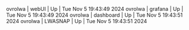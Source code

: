 ovrolwa | webUI | Up | Tue Nov  5 19:43:49 2024
ovrolwa | grafana | Up | Tue Nov  5 19:43:49 2024
ovrolwa | dashboard | Up | Tue Nov  5 19:43:51 2024
ovrolwa | LWASNAP | Up | Tue Nov  5 19:43:51 2024
